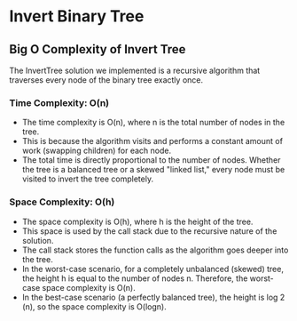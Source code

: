 # Invert Binary Tree

## Big O Complexity of Invert Tree

The InvertTree solution we implemented is a recursive algorithm that 
traverses every node of the binary tree exactly once.

### Time Complexity: O(n)

* The time complexity is O(n), where n is the total number of nodes in the 
  tree.
* This is because the algorithm visits and performs a constant amount of 
  work (swapping children) for each node.
* The total time is directly proportional to the number of nodes. Whether the 
  tree is a balanced tree or a skewed "linked list," every node must be visited 
  to invert the tree completely.

### Space Complexity: O(h)

* The space complexity is O(h), where h is the height of the tree.
* This space is used by the call stack due to the recursive nature of the 
  solution.
* The call stack stores the function calls as the algorithm goes deeper into 
  the tree.
* In the worst-case scenario, for a completely unbalanced (skewed) tree, the 
  height h is equal to the number of nodes n. Therefore, the worst-case space 
  complexity is O(n).
* In the best-case scenario (a perfectly balanced tree), the height is 
  log 2 (n), so the space complexity is O(logn).

